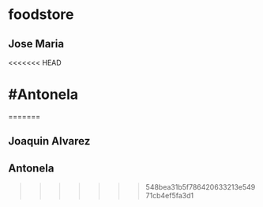 # foodstore

## Jose Maria

<<<<<<< HEAD
# #Antonela
=======
## Joaquin Alvarez

## Antonela
>>>>>>> 548bea31b5f786420633213e54971cb4ef5fa3d1
